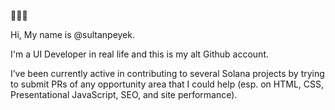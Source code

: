 👋👋👋

Hi, My name is @sultanpeyek.

I'm a UI Developer in real life and this is my alt Github account.

I’ve been currently active in contributing to several Solana projects by trying to submit PRs of any opportunity area that I could help (esp. on HTML, CSS, Presentational JavaScript, SEO, and site performance).

<!---
sultanpeyek/sultanpeyek is a ✨ special ✨ repository because its `README.md` (this file) appears on your GitHub profile.
You can click the Preview link to take a look at your changes.
--->
